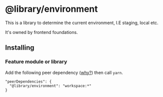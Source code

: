 # @library/environment

This is a library to determine the current environment, I.E staging, local etc.

It's owned by frontend foundations.

## Installing

### Feature module or library

Add the following peer dependency ([why?](../../../../docs/modules.md#production-dependencies)) then call `yarn`.

```
"peerDependencies": {
  "@library/environment": "workspace:*"
}
```
